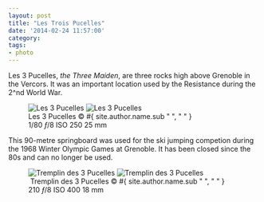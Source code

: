 ```yaml
---
layout: post
title: "Les Trois Pucelles"
date: '2014-02-24 11:57:00'
category: 
tags:
- photo
---
```


Les 3 Pucelles, _the Three Maiden_, are three rocks high above Grenoble in the Vercors. It was an important location used by the Resistance during the 2^nd World War.

<figure>
<picture>
  <!--[if IE 9]><video style="display: none;"><![endif]-->
  <source srcset="#{ site.img_base_url }images/2014-02-22-Les+3+Pucelles-900w.jpg, #{ site.img_base_url }images/2014-02-22-Les+3+Pucelles-1800w.jpg 2x" media="(min-width: 768px)">
  <source srcset="#{ site.img_base_url }images/2014-02-22-Les+3+Pucelles-480w.jpg, #{ site.img_base_url }images/2014-02-22-Les+3+Pucelles-960w.jpg 2x"> 
  <!--[if IE 9]></video><![endif]--> 
  <img srcset="#{ site.img_base_url }images/2014-02-22-Les+3+Pucelles-480w.jpg, #{ site.img_base_url }images/2014-02-22-Les+3+Pucelles-960w.jpg 2x" alt="Les 3 Pucelles">
</picture>
<noscript>
  <img src="#{ site.img_base_url }images/2014-02-22-Les+3+Pucelles-480w.jpg" alt="Les 3 Pucelles">
</noscript>
<figcaption>Les 3 Pucelles
  <span class="copyright">&copy;&nbsp;#{ site.author.name.sub " ", "&nbsp;" }</span>
</figcaption>
<div class="metadata">
  <i class="icon-camera"></i>
  <span class="speed">1/80</span>
  <span class="aperture"><i>&#402;</i>/8</span>
  <span class="iso">ISO&nbsp;250</span>
  <span class="focal-length">25&nbsp;mm</span>
</div>
</figure>

This 90-metre springboard was used for the ski jumping competion during the 1968 Winter Olympic Games at Grenoble. It has been closed since the 80s and can no longer be used.

<figure>
<picture>
  <!--[if IE 9]><video style="display: none;"><![endif]-->
  <source srcset="#{ site.img_base_url }images/2014-02-22-Tremplin+des+3+Pucelles-900w.jpg, #{ site.img_base_url }images/2014-02-22-Tremplin+des+3+Pucelles-1800w.jpg 2x" media="(min-width: 768px)">
  <source srcset="#{ site.img_base_url }images/2014-02-22-Tremplin+des+3+Pucelles-480w.jpg, #{ site.img_base_url }images/2014-02-22-Tremplin+des+3+Pucelles-960w.jpg 2x"> 
  <!--[if IE 9]></video><![endif]--> 
  <img srcset="#{ site.img_base_url }images/2014-02-22-Tremplin+des+3+Pucelles-480w.jpg, #{ site.img_base_url }images/2014-02-22-Tremplin+des+3+Pucelles-960w.jpg 2x" alt="Tremplin des 3 Pucelles">
</picture>
<noscript>
  <img src="#{ site.img_base_url }images/2014-02-22-Tremplin+des+3+Pucelles-480w.jpg" alt="Tremplin des 3 Pucelles">
</noscript>
<figcaption><a href="http://goo.gl/maps/T368G"><i class="icon-map-marker"></i></a>&nbsp;Tremplin des 3 Pucelles
  <span class="copyright">&copy;&nbsp;#{ site.author.name.sub " ", "&nbsp;" }</span>
</figcaption>
<div class="metadata">
  <i class="icon-camera"></i>
  <span class="speed">210</span>
  <span class="aperture"><i>&#402;</i>/8</span>
  <span class="iso">ISO&nbsp;400</span>
  <span class="focal-length">18&nbsp;mm</span>
</div>
</figure>
